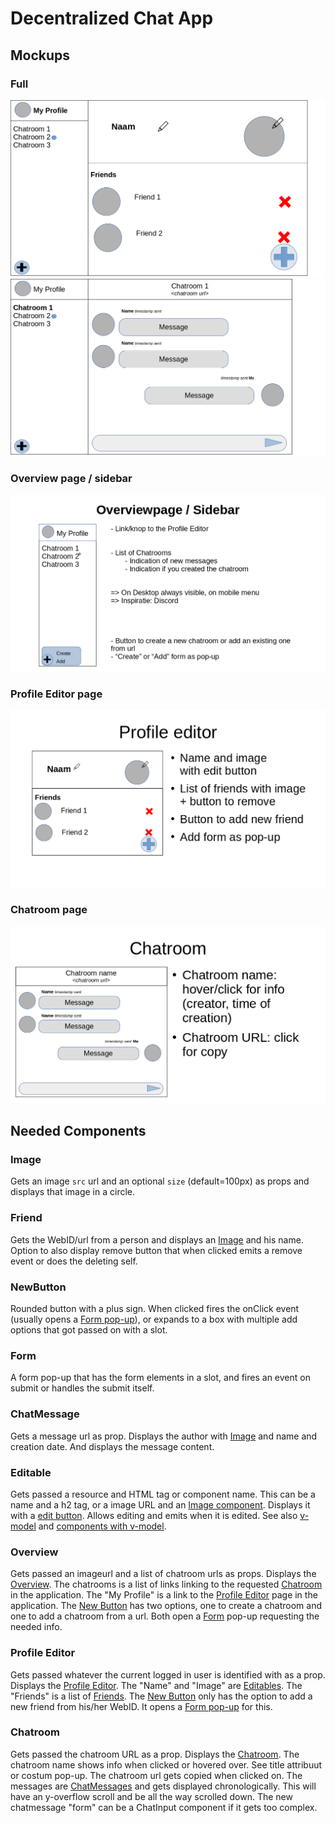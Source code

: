# Decentralized Chat App

## Mockups

### Full

![Full app mock-up 1](./imgs/full1.png)
![Full app mock-up 2](./imgs/full2.png)

### Overview page / sidebar

[![Overview](./imgs/overview.png)](#overview)

### Profile Editor page

[![Profile Editor](./imgs/profile.png)](#profile-editor)

### Chatroom page

[![Chatroom](./imgs/chatroom.png)](#chatroom)

## Needed Components

### Image

Gets an image `src` url and an optional `size` (default=100px) as props and displays that image in a circle.

### Friend

Gets the WebID/url from a person and displays an [Image](#image) and his name. Option to also display remove button that when clicked emits a remove event or does the deleting self.

### NewButton

Rounded button with a plus sign. When clicked fires the onClick event (usually opens a [Form pop-up](#form)), or expands to a box with multiple add options that got passed on with a slot.

### Form

A form pop-up that has the form elements in a slot, and fires an event on submit or handles the submit itself.

### ChatMessage

Gets a message url as prop. Displays the author with [Image](#image) and name and creation date. And displays the message content.

### Editable

Gets passed a resource and HTML tag or component name. This can be a name and a h2 tag, or a image URL and an [Image component](#image). Displays it with a [edit button](/src/assets/pencil.png). Allows editing and emits when it is edited. See also [v-model](https://vuejs.org/guide/essentials/forms.html) and [components with v-model](https://vuejs.org/guide/components/events.html#usage-with-v-model).

### Overview

Gets passed an imageurl and a list of chatroom urls as props. Displays the [Overview](#overview-page--sidebar).
The chatrooms is a list of links linking to the requested [Chatroom](#chatroom) in the application. 
The "My Profile" is a link to the [Profile Editor](#profile-editor) page in the application.
The [New Button](#newbutton) has two options, one to create a chatroom and one to add a chatroom from a url. Both open a [Form](#form) pop-up requesting the needed info.

### Profile Editor

Gets passed whatever the current logged in user is identified with as a prop. Displays the [Profile Editor](#profile-editor-page).
The "Name" and "Image" are [Editables](#editable).
The "Friends" is a list of [Friends](#friend).
The [New Button](#newbutton) only has the option to add a new friend from his/her WebID. It opens a [Form pop-up](#form) for this.

### Chatroom

Gets passed the chatroom URL as a prop. Displays the [Chatroom](#chatroom-page).
The chatroom name shows info when clicked or hovered over. See title attribuut or costum pop-up.
The chatroom url gets copied when clicked on.
The messages are [ChatMessages](#chatmessage) and gets displayed chronologically. This will have an y-overflow scroll and be all the way scrolled down.
The new chatmessage "form" can be a ChatInput component if it gets too complex.
